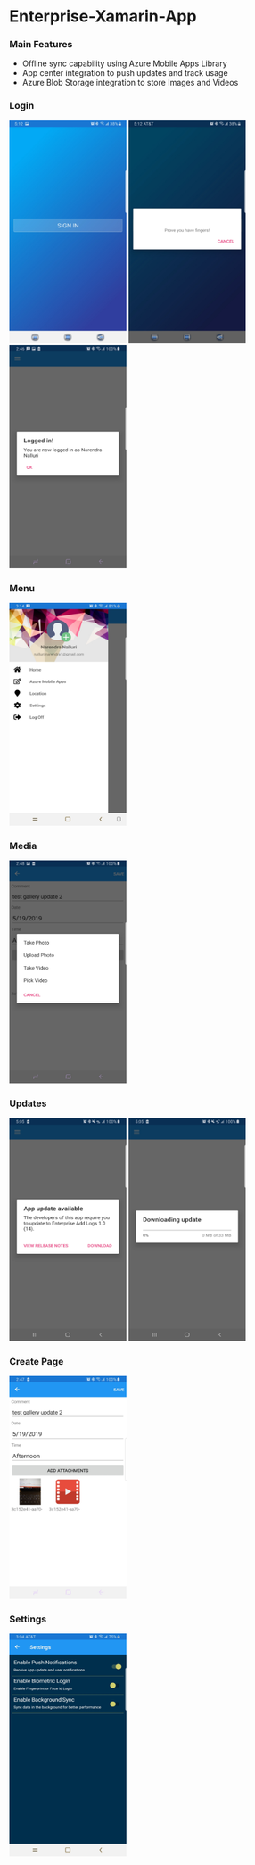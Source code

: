 # Enterprise-Xamarin-App
### Main Features ###
<ul>
  <li>Offline sync capability using Azure Mobile Apps Library</li>
  <li>App center integration to push updates and track usage</li>
  <li>Azure Blob Storage integration to store Images and Videos</li>
</ul>

### Login ###
<p>
<img width="210" height="400" alt="Login Screen"  src= "https://github.com/nanidotnetdev/Enterprise-Xamarin-App-OfflineSync/blob/master/EnterpriseAddLogs/EnterpriseAddLogs/EnterpriseAddLogs/Screenshots/Login.jpg"/>
<img width="210" height="400" alt="Biometric Screen" src= "https://github.com/nanidotnetdev/Enterprise-Xamarin-App-OfflineSync/blob/master/EnterpriseAddLogs/EnterpriseAddLogs/EnterpriseAddLogs/Screenshots/Biometric.jpg"/>
<img width="210" height="400" alt="Login Welcome screen" src= "https://github.com/nanidotnetdev/Enterprise-Xamarin-App-OfflineSync/blob/master/EnterpriseAddLogs/EnterpriseAddLogs/EnterpriseAddLogs/Screenshots/LoginWelcome.jpg"/>
  </p>

### Menu ###
<p>
  <img width="210" height="400" alt="Menu Screen" src= "https://github.com/nanidotnetdev/Enterprise-Xamarin-App-OfflineSync/blob/master/EnterpriseAddLogs/EnterpriseAddLogs/EnterpriseAddLogs/Screenshots/Menu.jpg"/>
</p>

### Media ###
<p>
  <img width="210" height="400" alt="Media Upload Screen" src= "https://github.com/nanidotnetdev/Enterprise-Xamarin-App-OfflineSync/blob/master/EnterpriseAddLogs/EnterpriseAddLogs/EnterpriseAddLogs/Screenshots/MediaUploadPrompt.jpg"/>
</p>

### Updates ###

<p>
  <img width="210" height="400" alt="Update Available Screen" src= "https://github.com/nanidotnetdev/Enterprise-Xamarin-App-OfflineSync/blob/master/EnterpriseAddLogs/EnterpriseAddLogs/EnterpriseAddLogs/Screenshots/UpdateAvailable.jpg"/>
    <img width="210" height="400" alt="Update Download Screen" src= "https://github.com/nanidotnetdev/Enterprise-Xamarin-App-OfflineSync/blob/master/EnterpriseAddLogs/EnterpriseAddLogs/EnterpriseAddLogs/Screenshots/UpdateDownload.jpg"/>
</p>

### Create Page ###

<p>
  <img width="210" height="400" alt="Create Page" src= "https://github.com/nanidotnetdev/Enterprise-Xamarin-App-OfflineSync/blob/master/EnterpriseAddLogs/EnterpriseAddLogs/EnterpriseAddLogs/Screenshots/Daylog.jpg"/>
   
</p>

### Settings ###
<p>
  <img width="210" height="400" alt="Settings Page" src= "https://github.com/nanidotnetdev/Enterprise-Xamarin-App-OfflineSync/blob/master/EnterpriseAddLogs/EnterpriseAddLogs/EnterpriseAddLogs/Screenshots/Settings.jpg"/>
   
</p>
